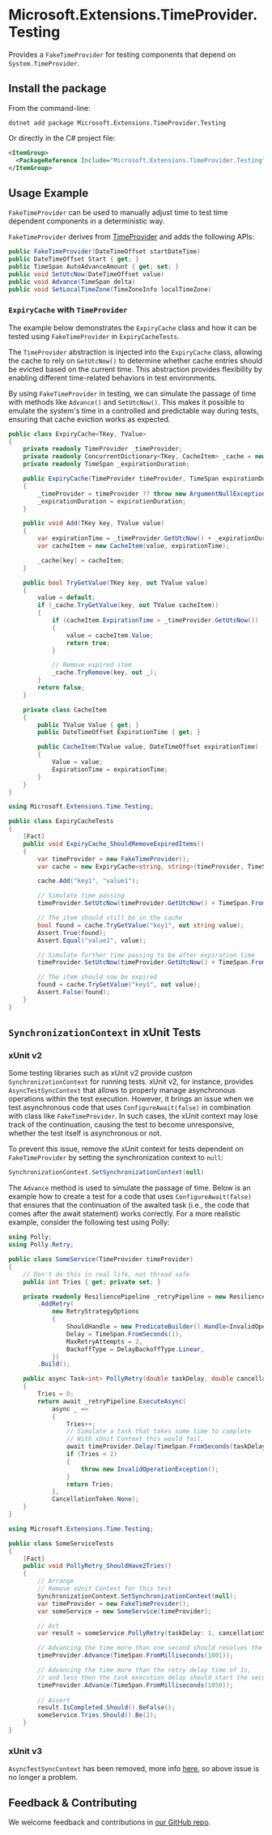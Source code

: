 # Microsoft.Extensions.TimeProvider.Testing

Provides a `FakeTimeProvider` for testing components that depend on `System.TimeProvider`.

## Install the package

From the command-line:

```console
dotnet add package Microsoft.Extensions.TimeProvider.Testing
```

Or directly in the C# project file:

```xml
<ItemGroup>
  <PackageReference Include="Microsoft.Extensions.TimeProvider.Testing" Version="[CURRENTVERSION]" />
</ItemGroup>
```

## Usage Example

`FakeTimeProvider` can be used to manually adjust time to test time dependent components in a deterministic way.

`FakeTimeProvider` derives from [TimeProvider](https://learn.microsoft.com/dotnet/api/system.timeprovider) and adds the following APIs:

```csharp
public FakeTimeProvider(DateTimeOffset startDateTime)
public DateTimeOffset Start { get; }
public TimeSpan AutoAdvanceAmount { get; set; }
public void SetUtcNow(DateTimeOffset value)
public void Advance(TimeSpan delta)
public void SetLocalTimeZone(TimeZoneInfo localTimeZone)
```

### `ExpiryCache` with `TimeProvider`

The example below demonstrates the `ExpiryCache` class and how it can be tested using `FakeTimeProvider` in `ExpiryCacheTests`. 

The `TimeProvider` abstraction is injected into the `ExpiryCache` class, allowing the cache to rely on `GetUtcNow()` to determine whether cache entries should be evicted based on the current time. This abstraction provides flexibility by enabling different time-related behaviors in test environments.

By using `FakeTimeProvider` in testing, we can simulate the passage of time with methods like `Advance()` and `SetUtcNow()`. This makes it possible to emulate the system's time in a controlled and predictable way during tests, ensuring that cache eviction works as expected.

```csharp
public class ExpiryCache<TKey, TValue>
{
    private readonly TimeProvider _timeProvider;
    private readonly ConcurrentDictionary<TKey, CacheItem> _cache = new();
    private readonly TimeSpan _expirationDuration;

    public ExpiryCache(TimeProvider timeProvider, TimeSpan expirationDuration)
    {
        _timeProvider = timeProvider ?? throw new ArgumentNullException(nameof(timeProvider));
        _expirationDuration = expirationDuration;
    }

    public void Add(TKey key, TValue value)
    {
        var expirationTime = _timeProvider.GetUtcNow() + _expirationDuration;
        var cacheItem = new CacheItem(value, expirationTime);

        _cache[key] = cacheItem;
    }

    public bool TryGetValue(TKey key, out TValue value)
    {
        value = default;
        if (_cache.TryGetValue(key, out TValue cacheItem))
        {
            if (cacheItem.ExpirationTime > _timeProvider.GetUtcNow())
            {
                value = cacheItem.Value;
                return true;
            }

            // Remove expired item
            _cache.TryRemove(key, out _);
        }
        return false;
    }

    private class CacheItem
    {
        public TValue Value { get; }
        public DateTimeOffset ExpirationTime { get; }

        public CacheItem(TValue value, DateTimeOffset expirationTime)
        {
            Value = value;
            ExpirationTime = expirationTime;
        }
    }
}

using Microsoft.Extensions.Time.Testing;

public class ExpiryCacheTests
{
    [Fact]
    public void ExpiryCache_ShouldRemoveExpiredItems()
    {
        var timeProvider = new FakeTimeProvider();
        var cache = new ExpiryCache<string, string>(timeProvider, TimeSpan.FromSeconds(3));

        cache.Add("key1", "value1");

        // Simulate time passing
        timeProvider.SetUtcNow(timeProvider.GetUtcNow() + TimeSpan.FromSeconds(2));

        // The item should still be in the cache
        bool found = cache.TryGetValue("key1", out string value);
        Assert.True(found);
        Assert.Equal("value1", value);

        // Simulate further time passing to be after expiration time
        timeProvider.SetUtcNow(timeProvider.GetUtcNow() + TimeSpan.FromSeconds(2));

        // The item should now be expired
        found = cache.TryGetValue("key1", out value);
        Assert.False(found);
    }
}
```

## `SynchronizationContext` in xUnit Tests

### xUnit v2

Some testing libraries such as xUnit v2 provide custom `SynchronizationContext` for running tests. xUnit v2, for instance, provides `AsyncTestSyncContext` that allows to properly manage asynchronous operations within the test execution. However, it brings an issue when we test asynchronous code that uses `ConfigureAwait(false)` in combination with class like `FakeTimeProvider`. In such cases, the xUnit context may lose track of the continuation, causing the test to become unresponsive, whether the test itself is asynchronous or not.

To prevent this issue, remove the xUnit context for tests dependent on `FakeTimeProvider` by setting the synchronization context to `null`:
```csharp
SynchronizationContext.SetSynchronizationContext(null)
```

The `Advance` method is used to simulate the passage of time. Below is an example how to create a test for a code that uses `ConfigureAwait(false)` that ensures that the continuation of the awaited task (i.e., the code that comes after the await statement) works correctly. For a more realistic example, consider the following test using Polly:

```csharp
using Polly;
using Polly.Retry;

public class SomeService(TimeProvider timeProvider)
{
    // Don't do this in real life, not thread safe
    public int Tries { get; private set; }

    private readonly ResiliencePipeline _retryPipeline = new ResiliencePipelineBuilder { TimeProvider = timeProvider }
        .AddRetry(
            new RetryStrategyOptions
            {
                ShouldHandle = new PredicateBuilder().Handle<InvalidOperationException>(),
                Delay = TimeSpan.FromSeconds(1),
                MaxRetryAttempts = 2,
                BackoffType = DelayBackoffType.Linear,
            })
        .Build();

    public async Task<int> PollyRetry(double taskDelay, double cancellationSeconds)
    {
        Tries = 0;
        return await _retryPipeline.ExecuteAsync(
            async _ =>
            {
                Tries++;
                // Simulate a task that takes some time to complete
                // With xUnit Context this would fail.
                await timeProvider.Delay(TimeSpan.FromSeconds(taskDelay)).ConfigureAwait(false);
                if (Tries < 2)
                {
                    throw new InvalidOperationException();
                }
                return Tries;
            },
            CancellationToken.None);
    }
}

using Microsoft.Extensions.Time.Testing;

public class SomeServiceTests
{
    [Fact]
    public void PollyRetry_ShouldHave2Tries()
    {
        // Arrange
        // Remove xUnit Context for this test
        SynchronizationContext.SetSynchronizationContext(null);
        var timeProvider = new FakeTimeProvider();
        var someService = new SomeService(timeProvider);

        // Act
        var result = someService.PollyRetry(taskDelay: 1, cancellationSeconds: 6);

        // Advancing the time more than one second should resolves the first execution delay.
        timeProvider.Advance(TimeSpan.FromMilliseconds(1001));

        // Advancing the time more than the retry delay time of 1s,
        // and less then the task execution delay should start the second try
        timeProvider.Advance(TimeSpan.FromMilliseconds(1050));
        
        // Assert
        result.IsCompleted.Should().BeFalse();
        someService.Tries.Should().Be(2);
    }
}
```

### xUnit v3 

`AsyncTestSyncContext` has been removed, more info [here](https://xunit.net/docs/getting-started/v3/migration), so above issue is no longer a problem.

## Feedback & Contributing

We welcome feedback and contributions in [our GitHub repo](https://github.com/dotnet/extensions).
